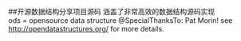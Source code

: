 ##开源数据结构分享项目源码
涵盖了非常高效的数据结构源码实现    
ods = opensource data structure
@SpecialThanksTo: Pat Morin!
see http://opendatastructures.org/ for more details.
